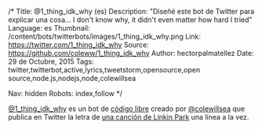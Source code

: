 /*
Title: @1_thing_idk_why (es)
Description: "Diseñé este bot de Twitter para explicar una cosa... I don't know why, it didn't even matter how hard I tried"
Language: es
Thumbnail: /content/bots/twitterbots/images/1_thing_idk_why.png
Link: https://twitter.com/1_thing_idk_why
Source: https://github.com/coleww/1_thing_idk_why
Author: hectorpalmatellez
Date: 29 de Octubre, 2015
Tags: twitter,twitterbot,active,lyrics,tweetstorm,opensource,open source,node.js,nodejs,node,colewillsea

Nav: hidden
Robots: index,follow
*/

[@1_thing_idk_why](https://twitter.com/1_thing_idk_why) es un bot de [código libre](https://github.com/coleww/1_thing_idk_why) creado por [@colewillsea](https://twitter.com/colewillsea) que publica en Twitter la letra de [una canción de Linkin Park](https://en.wikipedia.org/wiki/In_the_End) una línea a la vez.